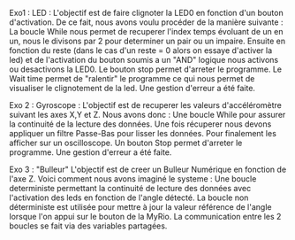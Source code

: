 Exo1 : LED : 
L'objectif est de faire clignoter la LED0 en fonction d'un bouton d'activation. 
De ce fait, nous avons voulu procéder de la manière suivante : 
    La boucle While nous permet de recuperer l'index temps évoluant de un en un, nous le divisons par 2 pour determiner un pair ou un impaire.
    Ensuite en fonction du reste (dans le cas d'un reste = 0 alors on essaye d'activer la led) et de l'activation du bouton soumis a un "AND" logique nous activons ou desactivons la LED0.
    Le bouton stop permet d'arreter le programme.
    Le Wait time permet de "ralentir" le programme ce qui nous permet de visualiser le clignotement de la led.
    Une gestion d'erreur a été faite.

Exo 2 : Gyroscope :
L'objectif est de recuperer les valeurs d'accéléromètre suivant les axes X,Y et Z. 
Nous avons donc :
    Une boucle While pour assurer la continuité de la lecture des données.
    Une fois récuperer nous devons appliquer un filtre Passe-Bas pour lisser les données.
    Pour finalement les afficher sur un oscilloscope.
    Un bouton Stop permet d'arreter le programme.
    Une gestion d'erreur a été faite.

Exo 3 : "Bulleur"
L'objectif est de creer un Bulleur Numérique en fonction de l'axe Z.
Voici comment nous avons imaginé le systeme : 
    Une boucle deterministe permettant la continuité de lecture des données avec l'activation des leds en fonction de l'angle détecté.
    La boucle non déterministe est utilisée pour mettre à jour la valeur référence de l'angle lorsque l'on appui sur le bouton de la MyRio.
    La communication entre les 2 boucles se fait via des variables partagées.
    
      

